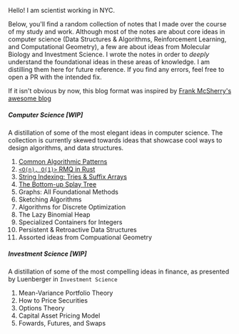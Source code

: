 Hello! I am scientist working in NYC. 

Below, you'll find a random collection of notes that I made over the course of my study and work. Although most of the notes are about core ideas in computer science (Data Structures & Algorithms, Reinforcement Learning, and Computational Geometry), a few are about ideas from Molecular Biology and Investment Science.  I wrote the notes in order to _deeply_ understand the foundational ideas in these areas of knowledge. I am distilling them here for future reference. If you find any errors, feel free to open a PR with the intended fix.

If it isn't obvious by now, this blog format was inspired by [Frank McSherry's awesome blog](https://github.com/frankmcsherry/blog)

##### Computer Science [WIP]
A distillation of some of the most elegant ideas in computer science. The collection is currently skewed towards ideas that showcase cool ways to design algorithms, and data structures.
1. [Common Algorithmic Patterns](https://www.notion.so/A-note-on-algorithmic-design-patterns-20e50d39c99945e3ad8dfb804177ab3f)
1. [`<O(n), O(1)>` RMQ in Rust](https://github.com/jlikhuva/blog/blob/main/posts/rmq.md)
2. [String Indexing: Tries & Suffix Arrays](https://github.com/jlikhuva/blog/blob/main/posts/string_indexing.md)
3. [The Bottom-up Splay Tree](https://github.com/jlikhuva/blog/blob/main/posts/splay.md)
4. Graphs: All Foundational Methods
5. Sketching Algorithms
6. Algorithms for Discrete Optimization
7. The Lazy Binomial Heap
8. Specialized Containers for Integers
9.  Persistent & Retroactive Data Structures
10. Assorted ideas from Compuational Geometry

#####  Investment Science [WIP]
A distillation of some of the most compelling ideas in finance, as presented by Luenberger in `Investment Science` 
1. Mean-Variance Portfolio Theory
2. How to Price Securities
3. Options Theory
4. Capital Asset Pricing Model
5. Fowards, Futures, and Swaps

